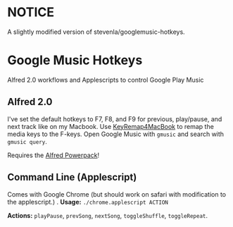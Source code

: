 # NOTICE

A slightly modified version of stevenla/googlemusic-hotkeys.

# Google Music Hotkeys

Alfred 2.0 workflows and Applescripts to control Google Play Music

## Alfred 2.0

I've set the default hotkeys to F7, F8, and F9 for previous, play/pause, and
next track like on my Macbook. Use [KeyRemap4MacBook][] to remap the media
keys to the F-keys. Open Google Music with `gmusic` and search with `gmusic query`.

Requires the [Alfred Powerpack][]!

## Command Line (Applescript)

Comes with Google Chrome (but should work on safari with modification to the applescript.)
.
**Usage:** `./chrome.applescript ACTION`

**Actions:** `playPause`, `prevSong`, `nextSong`, `toggleShuffle`,
`toggleRepeat`.

  [KeyRemap4MacBook]: http://pqrs.org/macosx/keyremap4macbook/
  [Alfred Powerpack]: http://www.alfredapp.com/powerpack/
  
